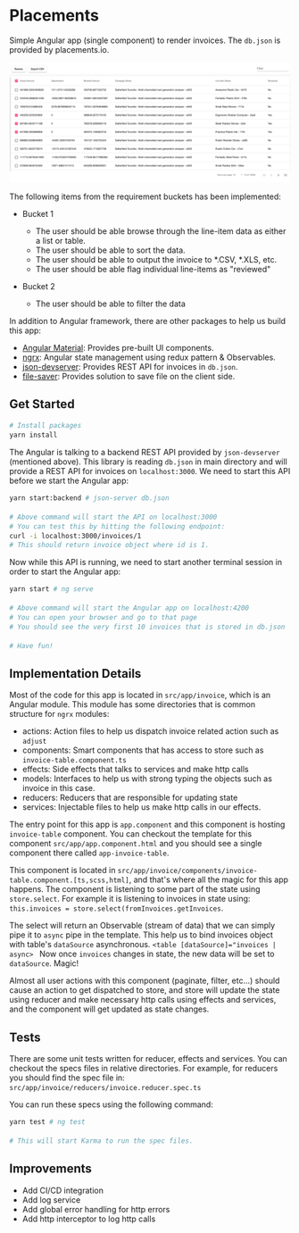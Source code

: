# Placements
Simple Angular app (single component) to render invoices. The `db.json` is provided by placements.io.

![](demo.png)

The following items from the requirement buckets has been implemented:
- Bucket 1
  - The user should be able browse through the line-item data as either a list or table.
  - The user should be able to sort the data.
  - The user should be able to output the invoice to *.CSV, *.XLS, etc.
  - The user should be able flag individual line-items as "reviewed"

- Bucket 2
  - The user should be able to filter the data

In addition to Angular framework, there are other packages to help us build this app:
- [Angular Material](https://material.angular.io/components/categories): Provides pre-built UI components.
- [ngrx](https://github.com/ngrx/platform): Angular state management using redux pattern & Observables.
- [json-devserver](https://github.com/typicode/json-server): Provides REST API for invoices in `db.json`.
- [file-saver](https://github.com/eligrey/FileSaver.js/): Provides solution to save file on the client side.

## Get Started
```bash
# Install packages
yarn install
```

The Angular is talking to a backend REST API provided by `json-devserver` (mentioned above).
This library is reading `db.json` in main directory and will provide a REST API for invoices on `localhost:3000`.
We need to start this API before we start the Angular app:
```bash
yarn start:backend # json-server db.json

# Above command will start the API on localhost:3000
# You can test this by hitting the following endpoint:
curl -i localhost:3000/invoices/1
# This should return invoice object where id is 1.
```

Now while this API is running, we need to start another terminal session in order to start the Angular app:
```bash
yarn start # ng serve

# Above command will start the Angular app on localhost:4200
# You can open your browser and go to that page
# You should see the very first 10 invoices that is stored in db.json

# Have fun!
```

## Implementation Details
Most of the code for this app is located in `src/app/invoice`, which is an Angular module.
This module has some directories that is common structure for `ngrx` modules:
- actions: Action files to help us dispatch invoice related action such as `adjust`
- components: Smart components that has access to store such as `invoice-table.component.ts`
- effects: Side effects that talks to services and make http calls
- models: Interfaces to help us with strong typing the objects such as invoice in this case.
- reducers: Reducers that are responsible for updating state
- services: Injectable files to help us make http calls in our effects.

The entry point for this app is `app.component` and this component is hosting `invoice-table` component.
You can checkout the template for this component `src/app/app.component.html` and
you should see a single component there called `app-invoice-table`.

This component is located in `src/app/invoice/components/invoice-table.component.[ts,scss,html]`, and
that's where all the magic for this app happens. The component is listening to some part of the state
using `store.select`. For example it is listening to invoices in state using:
`this.invoices = store.select(fromInvoices.getInvoices`.

The select will return an Observable (stream of data) that we can simply pipe it to `async` pipe in
the template. This help us to bind invoices object with table's `dataSource` asynchronous.
`<table [dataSource]="invoices | async> ` Now once `invoices` changes in state, the new data will be set to `dataSource`. Magic!

Almost all user actions with this component (paginate, filter, etc...) should cause an action to get
dispatched to store, and store will update the state using reducer and make necessary http calls using effects and services, and the component will get updated as state changes.

## Tests
There are some unit tests written for reducer, effects and services. You can checkout the specs files in relative directories. For example, for reducers you should find the spec file in:
`src/app/invoice/reducers/invoice.reducer.spec.ts`

You can run these specs using the following command:
```bash
yarn test # ng test

# This will start Karma to run the spec files.
```

## Improvements
- Add CI/CD integration
- Add log service
- Add global error handling for http errors
- Add http interceptor to log http calls
